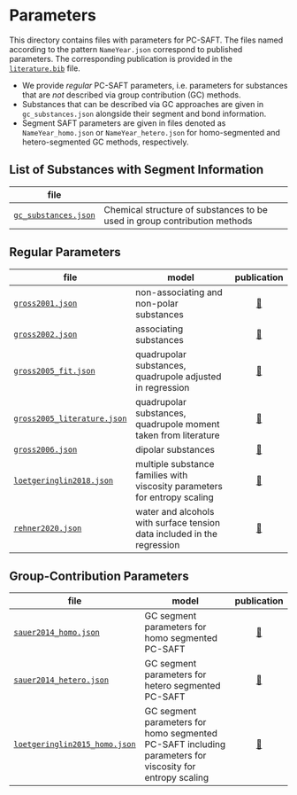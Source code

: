 # Parameters

This directory contains files with parameters for PC-SAFT.
The files named according to the pattern `NameYear.json` correspond to published parameters. The corresponding publication is provided in the [`literature.bib`](literature.bib) file.

- We provide *regular* PC-SAFT parameters, i.e. parameters for substances that are *not* described via group contribution (GC) methods.
- Substances that can be described via GC approaches are given in `gc_substances.json` alongside their segment and bond information.
- Segment SAFT parameters are given in files denoted as `NameYear_homo.json` or `NameYear_hetero.json` for homo-segmented and hetero-segmented GC methods, respectively.

## List of Substances with Segment Information

|file||
|-|-|
[`gc_substances.json`](gc_substances.json) | Chemical structure of substances to be used in group contribution methods |


## Regular Parameters

|file|model|publication|
|-|-|:-:|
[`gross2001.json`](gross2001.json) | non-associating and non-polar substances| [&#128279;](https://doi.org/10.1021/ie0003887)
[`gross2002.json`](gross2002.json) | associating substances | [&#128279;](https://doi.org/10.1021/ie010954d)
[`gross2005_fit.json`](gross2005_fit.json) | quadrupolar substances, quadrupole adjusted in regression | [&#128279;](https://doi.org/10.1002/aic.10502)
[`gross2005_literature.json`](gross2005_literature.json) | quadrupolar substances, quadrupole moment taken from literature | [&#128279;](https://doi.org/10.1002/aic.10502)
[`gross2006.json`](gross2006.json) | dipolar substances | [&#128279;](https://doi.org/10.1002/aic.10683)
[`loetgeringlin2018.json`](loetgeringlin2018.json) | multiple substance families with viscosity parameters for entropy scaling | [&#128279;](https://doi.org/10.1021/acs.iecr.7b04871)
[`rehner2020.json`](rehner2020.json) | water and alcohols with surface tension data included in the regression | [&#128279;](https://doi.org/10.1021/acs.jced.0c00684)

## Group-Contribution Parameters

|file|model|publication|
|-|-|:-:|
[`sauer2014_homo.json`](sauer2014_homo.json) | GC segment parameters for homo segmented PC-SAFT | [&#128279;](https://doi.org/10.1021/ie502203w) |
[`sauer2014_hetero.json`](sauer2014_hetero.json) | GC segment parameters for hetero segmented PC-SAFT | [&#128279;](https://doi.org/10.1021/ie502203w)
[`loetgeringlin2015_homo.json`](loetgeringlin2015_homo.json) | GC segment parameters for homo segmented PC-SAFT including parameters for viscosity for entropy scaling | [&#128279;](https://doi.org/10.1021/acs.iecr.5b01698)


